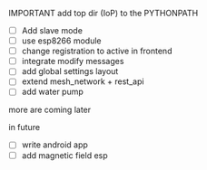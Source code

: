 IMPORTANT
add top dir (IoP) to the PYTHONPATH

- [ ] Add slave mode
- [ ] use esp8266 module
- [ ] change registration to active in frontend
- [ ] integrate modify messages
- [ ] add global settings layout
- [ ] extend mesh_network + rest_api
- [ ] add water pump

more are coming later

in future
- [ ] write android app
- [ ] add magnetic field esp
